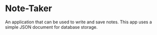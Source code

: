 # Note-Taker

An application that can be used to write and save notes.
This app uses a simple JSON document for database storage.

